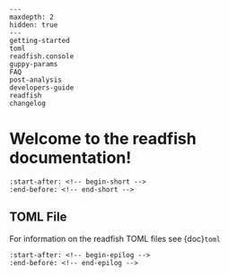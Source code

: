 ```{toctree}
---
maxdepth: 2
hidden: true
---
getting-started
toml
readfish.console
guppy-params
FAQ
post-analysis
developers-guide
readfish
changelog
```

# Welcome to the readfish documentation!

```{include} ../README.md
:start-after: <!-- begin-short -->
:end-before: <!-- end-short -->
```

TOML File
---------
For information on the readfish TOML files see {doc}`toml`

```{include} ../README.md
:start-after: <!-- begin-epilog -->
:end-before: <!-- end-epilog -->
```
